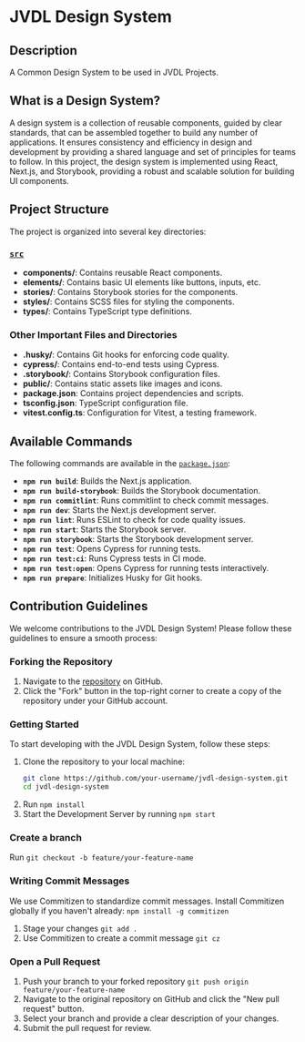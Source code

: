 # JVDL Design System

## Description

A Common Design System to be used in JVDL Projects.

## What is a Design System?

A design system is a collection of reusable components, guided by clear standards, that can be assembled together to build any number of applications. It ensures consistency and efficiency in design and development by providing a shared language and set of principles for teams to follow. In this project, the design system is implemented using React, Next.js, and Storybook, providing a robust and scalable solution for building UI components.

## Project Structure

The project is organized into several key directories:

### [`src`](src )

- **components/**: Contains reusable React components.
- **elements/**: Contains basic UI elements like buttons, inputs, etc.
- **stories/**: Contains Storybook stories for the components.
- **styles/**: Contains SCSS files for styling the components.
- **types/**: Contains TypeScript type definitions.

### Other Important Files and Directories

- **.husky/**: Contains Git hooks for enforcing code quality.
- **cypress/**: Contains end-to-end tests using Cypress.
- **.storybook/**: Contains Storybook configuration files.
- **public/**: Contains static assets like images and icons.
- **package.json**: Contains project dependencies and scripts.
- **tsconfig.json**: TypeScript configuration file.
- **vitest.config.ts**: Configuration for Vitest, a testing framework.

## Available Commands

The following commands are available in the [`package.json`](package.json ):

- **`npm run build`**: Builds the Next.js application.
- **`npm run build-storybook`**: Builds the Storybook documentation.
- **`npm run commitlint`**: Runs commitlint to check commit messages.
- **`npm run dev`**: Starts the Next.js development server.
- **`npm run lint`**: Runs ESLint to check for code quality issues.
- **`npm run start`**: Starts the Storybook server.
- **`npm run storybook`**: Starts the Storybook development server.
- **`npm run test`**: Opens Cypress for running tests.
- **`npm run test:ci`**: Runs Cypress tests in CI mode.
- **`npm run test:open`**: Opens Cypress for running tests interactively.
- **`npm run prepare`**: Initializes Husky for Git hooks.

## Contribution Guidelines

We welcome contributions to the JVDL Design System! Please follow these guidelines to ensure a smooth process:

### Forking the Repository

1. Navigate to the [repository](https://github.com/your-repo-url) on GitHub.
2. Click the "Fork" button in the top-right corner to create a copy of the repository under your GitHub account.

### Getting Started

To start developing with the JVDL Design System, follow these steps:

1. Clone the repository to your local machine:
   ```sh
   git clone https://github.com/your-username/jvdl-design-system.git
   cd jvdl-design-system
   ```
2. Run `npm install`
3. Start the Development Server by running `npm start`

### Create a branch

Run `git checkout -b feature/your-feature-name`

### Writing Commit Messages

We use Commitizen to standardize commit messages. Install Commitizen globally if you haven't already:
`npm install -g commitizen`

1. Stage your changes `git add .`
2. Use Commitizen to create a commit message `git cz`

### Open a Pull Request

1. Push your branch to your forked repository `git push origin feature/your-feature-name`
2. Navigate to the original repository on GitHub and click the "New pull request" button.
3. Select your branch and provide a clear description of your changes.
4. Submit the pull request for review.
